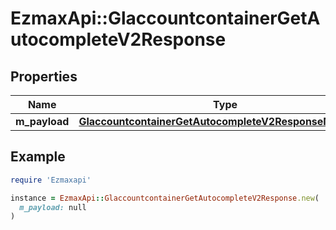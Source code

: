 # EzmaxApi::GlaccountcontainerGetAutocompleteV2Response

## Properties

| Name | Type | Description | Notes |
| ---- | ---- | ----------- | ----- |
| **m_payload** | [**GlaccountcontainerGetAutocompleteV2ResponseMPayload**](GlaccountcontainerGetAutocompleteV2ResponseMPayload.md) |  |  |

## Example

```ruby
require 'Ezmaxapi'

instance = EzmaxApi::GlaccountcontainerGetAutocompleteV2Response.new(
  m_payload: null
)
```


